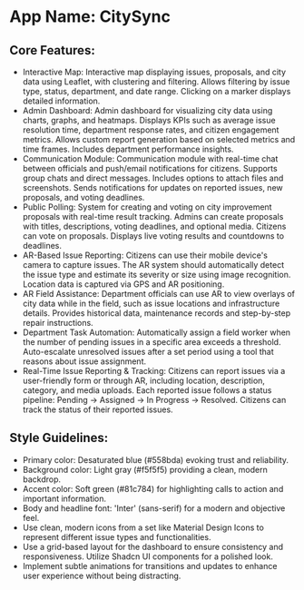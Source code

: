 # **App Name**: CitySync

## Core Features:

- Interactive Map: Interactive map displaying issues, proposals, and city data using Leaflet, with clustering and filtering. Allows filtering by issue type, status, department, and date range. Clicking on a marker displays detailed information.
- Admin Dashboard: Admin dashboard for visualizing city data using charts, graphs, and heatmaps. Displays KPIs such as average issue resolution time, department response rates, and citizen engagement metrics. Allows custom report generation based on selected metrics and time frames. Includes department performance insights.
- Communication Module: Communication module with real-time chat between officials and push/email notifications for citizens. Supports group chats and direct messages. Includes options to attach files and screenshots. Sends notifications for updates on reported issues, new proposals, and voting deadlines.
- Public Polling: System for creating and voting on city improvement proposals with real-time result tracking. Admins can create proposals with titles, descriptions, voting deadlines, and optional media. Citizens can vote on proposals. Displays live voting results and countdowns to deadlines.
- AR-Based Issue Reporting: Citizens can use their mobile device's camera to capture issues. The AR system should automatically detect the issue type and estimate its severity or size using image recognition.  Location data is captured via GPS and AR positioning.
- AR Field Assistance: Department officials can use AR to view overlays of city data while in the field, such as issue locations and infrastructure details. Provides historical data, maintenance records and step-by-step repair instructions.
- Department Task Automation: Automatically assign a field worker when the number of pending issues in a specific area exceeds a threshold.  Auto-escalate unresolved issues after a set period using a tool that reasons about issue assignment.
- Real-Time Issue Reporting & Tracking: Citizens can report issues via a user-friendly form or through AR, including location, description, category, and media uploads. Each reported issue follows a status pipeline: Pending → Assigned → In Progress → Resolved. Citizens can track the status of their reported issues.

## Style Guidelines:

- Primary color: Desaturated blue (#558bda) evoking trust and reliability.
- Background color: Light gray (#f5f5f5) providing a clean, modern backdrop.
- Accent color: Soft green (#81c784) for highlighting calls to action and important information.
- Body and headline font: 'Inter' (sans-serif) for a modern and objective feel.
- Use clean, modern icons from a set like Material Design Icons to represent different issue types and functionalities.
- Use a grid-based layout for the dashboard to ensure consistency and responsiveness. Utilize Shadcn UI components for a polished look.
- Implement subtle animations for transitions and updates to enhance user experience without being distracting.